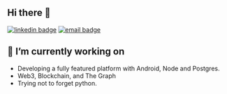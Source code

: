 
## Hi there 👋
[![linkedin badge](https://img.shields.io/badge/Atul_Patare-30302f?style=flat&logo=linkedin)](https://www.linkedin.com/in/atul-patare-a768a3165/)
[![email badge](https://img.shields.io/badge/@atul_patare-30302f?style=flat&logo=gmail)](mailto:atulpatare99@gmail.com)

## 🔭 I’m currently working on 
  * Developing a fully featured platform with Android, Node and Postgres.
  * Web3, Blockchain, and The Graph
  * Trying not to forget python.
